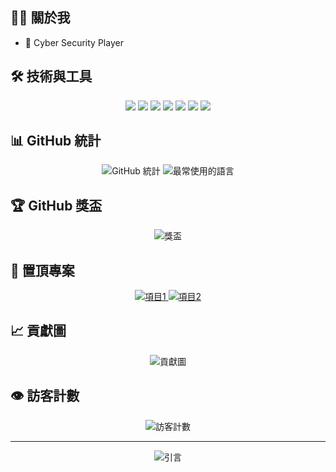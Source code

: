 ## 👨‍💻 關於我
- 🔭 Cyber Security Player

## 🛠️ 技術與工具

<div align="center">
  <img src="https://img.shields.io/badge/-JavaScript-F7DF1E?style=flat-square&logo=javascript&logoColor=black" />
  <img src="https://img.shields.io/badge/-TypeScript-007ACC?style=flat-square&logo=typescript&logoColor=white" />
  <img src="https://img.shields.io/badge/-React-61DAFB?style=flat-square&logo=react&logoColor=black" />
  <img src="https://img.shields.io/badge/-Node.js-339933?style=flat-square&logo=node.js&logoColor=white" />
  <img src="https://img.shields.io/badge/-Python-3776AB?style=flat-square&logo=python&logoColor=white" />
  <img src="https://img.shields.io/badge/-Git-F05032?style=flat-square&logo=git&logoColor=white" />
  <img src="https://img.shields.io/badge/-Docker-2496ED?style=flat-square&logo=docker&logoColor=white" />
</div>

## 📊 GitHub 統計

<div align="center">
  <img src="https://github-readme-stats.vercel.app/api?username=jonafk55&show_icons=true&theme=radical" alt="GitHub 統計" />
  <img src="https://github-readme-stats.vercel.app/api/top-langs/?username=jonafk55&layout=compact&theme=radical" alt="最常使用的語言" />
</div>

## 🏆 GitHub 獎盃

<div align="center">
  <img src="https://github-profile-trophy.vercel.app/?username=jonafk55&theme=onedark&row=1&column=6" alt="獎盃" />
</div>

## 📌 置頂專案

<div align="center">
  <a href="https://github.com/您的GitHub用戶名/項目1">
    <img src="https://github-readme-stats.vercel.app/api/pin/?username=jonafk55&repo=項目1&theme=radical" alt="項目1" />
  </a>
  <a href="https://github.com/您的GitHub用戶名/項目2">
    <img src="https://github-readme-stats.vercel.app/api/pin/?username=jonafk55&repo=項目2&theme=radical" alt="項目2" />
  </a>
</div>

## 📈 貢獻圖

<div align="center">
  <img src="https://activity-graph.herokuapp.com/graph?username=jonafk555&theme=github" alt="貢獻圖" />
</div>

## 👁️ 訪客計數

<div align="center">
  <img src="https://profile-counter.glitch.me/您的GitHub用戶名/count.svg" alt="訪客計數" />
</div>

---

<div align="center">
  <img src="https://quotes-github-readme.vercel.app/api?type=horizontal&theme=radical" alt="引言" />
</div>
